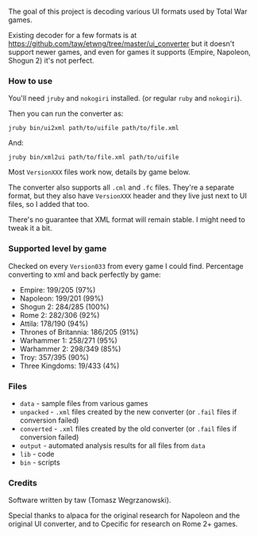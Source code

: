 The goal of this project is decoding various UI formats used by Total War games.

Existing decoder for a few formats is at https://github.com/taw/etwng/tree/master/ui_converter but it doesn't support newer games, and even for games it supports (Empire, Napoleon, Shogun 2) it's not perfect.

### How to use

You'll need `jruby` and `nokogiri` installed. (or regular `ruby` and `nokogiri`).

Then you can run the converter as:

```
jruby bin/ui2xml path/to/uifile path/to/file.xml
```

And:

```
jruby bin/xml2ui path/to/file.xml path/to/uifile
```

Most `VersionXXX` files work now, details by game below.

The converter also supports all `.cml` and `.fc` files. They're a separate format, but they also have `VersionXXX` header and they live just next to UI files, so I added that too.

There's no guarantee that XML format will remain stable. I might need to tweak it a bit.

### Supported level by game

Checked on every `Version033` from every game I could find. Percentage converting to xml and back perfectly by game:

* Empire: 199/205 (97%)
* Napoleon: 199/201 (99%)
* Shogun 2: 284/285 (100%)
* Rome 2: 282/306 (92%)
* Attila: 178/190 (94%)
* Thrones of Britannia: 186/205 (91%)
* Warhammer 1: 258/271 (95%)
* Warhammer 2: 298/349 (85%)
* Troy: 357/395 (90%)
* Three Kingdoms: 19/433 (4%)

### Files

* `data` - sample files from various games
* `unpacked` - `.xml` files created by the new converter (or `.fail` files if conversion failed)
* `converted` - `.xml` files created by the old converter (or `.fail` files if conversion failed)
* `output` - automated analysis results for all files from `data`
* `lib` - code
* `bin` - scripts

### Credits

Software written by taw (Tomasz Wegrzanowski).

Special thanks to alpaca for the original research for Napoleon and the original UI converter, and to Cpecific for research on Rome 2+ games.
